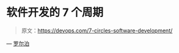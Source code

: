 # 软件开发的 7 个周期

> 原文：<https://devops.com/7-circles-software-development/>

— [罗尔泊](https://devops.com/author/breselman/)